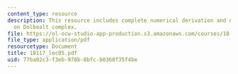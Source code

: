 ```yaml
---
content_type: resource
description: This resource includes complete numerical derivation and description
  on Dolbealt complex.
file: https://ol-ocw-studio-app-production.s3.amazonaws.com/courses/18-117-topics-in-several-complex-variables-spring-2005/77ba02c3f3eb970b8bfcb0360f35f4be_18117_lec05.pdf
file_type: application/pdf
resourcetype: Document
title: 18117_lec05.pdf
uid: 77ba02c3-f3eb-970b-8bfc-b0360f35f4be
---
```

